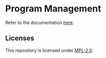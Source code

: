 
# Program Management

Refer to the documentation [here](https://docs.openg2p.org/modules/beneficiary-management).

## Licenses

This repository is licensed under [MPL-2.0](LICENSE).

